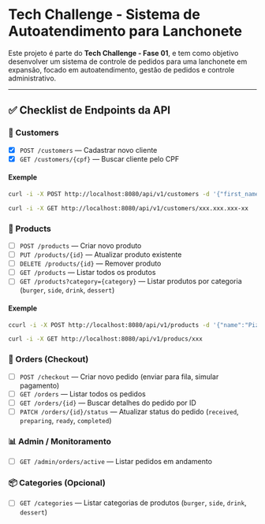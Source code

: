 # Tech Challenge - Sistema de Autoatendimento para Lanchonete

Este projeto é parte do **Tech Challenge - Fase 01**, e tem como objetivo desenvolver um sistema de controle de pedidos para uma lanchonete em expansão, focado em autoatendimento, gestão de pedidos e controle administrativo.

---

## ✅ Checklist de Endpoints da API

### 👤 Customers
- [x] `POST /customers` — Cadastrar novo cliente
- [x] `GET /customers/{cpf}` — Buscar cliente pelo CPF

#### Exemple
```bash
curl -i -X POST http://localhost:8080/api/v1/customers -d '{"first_name":"Test1","last_name":"Test2","email":"test@test.com","cpf":"xxx.xxx.xxx"}'

curl -i -X GET http://localhost:8080/api/v1/customers/xxx.xxx.xxx-xx
```

### 🍔 Products
- [ ] `POST /products` — Criar novo produto
- [ ] `PUT /products/{id}` — Atualizar produto existente
- [ ] `DELETE /products/{id}` — Remover produto
- [ ] `GET /products` — Listar todos os produtos
- [ ] `GET /products?category={category}` — Listar produtos por categoria (`burger`, `side`, `drink`, `dessert`)

#### Exemple
```bash
ccurl -i -X POST http://localhost:8080/api/v1/products -d '{"name":"Pizza","description":"queijo","price":"40","category":"burger"}'

curl -i -X GET http://localhost:8080/api/v1/producs/xxx
```

### 🧾 Orders (Checkout)
- [ ] `POST /checkout` — Criar novo pedido (enviar para fila, simular pagamento)
- [ ] `GET /orders` — Listar todos os pedidos
- [ ] `GET /orders/{id}` — Buscar detalhes do pedido por ID
- [ ] `PATCH /orders/{id}/status` — Atualizar status do pedido (`received`, `preparing`, `ready`, `completed`)

### 📊 Admin / Monitoramento
- [ ] `GET /admin/orders/active` — Listar pedidos em andamento

### 📦 Categories (Opcional)
- [ ] `GET /categories` — Listar categorias de produtos (`burger`, `side`, `drink`, `dessert`)
